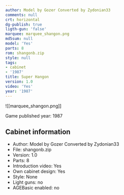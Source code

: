 ```yaml
---
author: Model by Gozer Converted by Zydonian33
comments: null
crt: horizontal
dg-publish: true
ligth-gun: 'false'
marquee: marquee_shangon.png
md5sum: null
model: 'Yes'
parts: 8
rom: shangonb.zip
style: null
tags:
- cabinet
- '1987'
title: Super Hangon
version: 1.0
video: 'Yes'
year: '1987'
---
```


![[marquee_shangon.png]]

Game published year: 1987

## Cabinet information

- Author: Model by Gozer Converted by Zydonian33
- File: shangonb.zip
- Version: 1.0
- Parts: 8
- Introduction video: Yes
- Own cabinet design: Yes
- Style: None
- Light guns: no
- AGEBasic enabled: no

